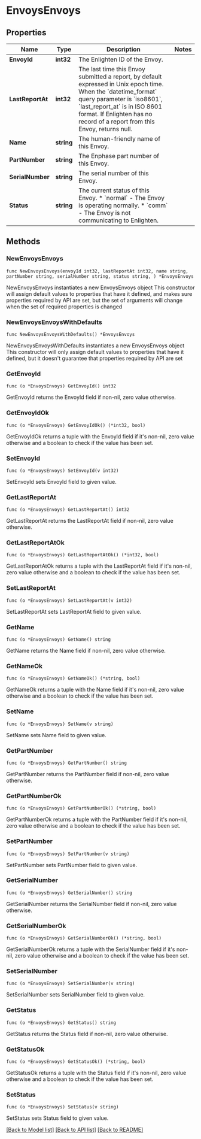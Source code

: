 # EnvoysEnvoys

## Properties

Name | Type | Description | Notes
------------ | ------------- | ------------- | -------------
**EnvoyId** | **int32** | The Enlighten ID of the Envoy. | 
**LastReportAt** | **int32** | The last time this Envoy submitted a report, by default expressed in Unix epoch time. When the &#x60;datetime_format&#x60; query parameter is &#x60;iso8601&#x60;, &#x60;last_report_at&#x60; is in ISO 8601 format. If Enlighten has no record of a report from this Envoy, returns null. | 
**Name** | **string** | The human-friendly name of this Envoy. | 
**PartNumber** | **string** | The Enphase part number of this Envoy. | 
**SerialNumber** | **string** | The serial number of this Envoy. | 
**Status** | **string** | The current status of this Envoy. * &#x60;normal&#x60; - The Envoy is operating normally. * &#x60;comm&#x60; - The Envoy is not communicating to Enlighten. | 

## Methods

### NewEnvoysEnvoys

`func NewEnvoysEnvoys(envoyId int32, lastReportAt int32, name string, partNumber string, serialNumber string, status string, ) *EnvoysEnvoys`

NewEnvoysEnvoys instantiates a new EnvoysEnvoys object
This constructor will assign default values to properties that have it defined,
and makes sure properties required by API are set, but the set of arguments
will change when the set of required properties is changed

### NewEnvoysEnvoysWithDefaults

`func NewEnvoysEnvoysWithDefaults() *EnvoysEnvoys`

NewEnvoysEnvoysWithDefaults instantiates a new EnvoysEnvoys object
This constructor will only assign default values to properties that have it defined,
but it doesn't guarantee that properties required by API are set

### GetEnvoyId

`func (o *EnvoysEnvoys) GetEnvoyId() int32`

GetEnvoyId returns the EnvoyId field if non-nil, zero value otherwise.

### GetEnvoyIdOk

`func (o *EnvoysEnvoys) GetEnvoyIdOk() (*int32, bool)`

GetEnvoyIdOk returns a tuple with the EnvoyId field if it's non-nil, zero value otherwise
and a boolean to check if the value has been set.

### SetEnvoyId

`func (o *EnvoysEnvoys) SetEnvoyId(v int32)`

SetEnvoyId sets EnvoyId field to given value.


### GetLastReportAt

`func (o *EnvoysEnvoys) GetLastReportAt() int32`

GetLastReportAt returns the LastReportAt field if non-nil, zero value otherwise.

### GetLastReportAtOk

`func (o *EnvoysEnvoys) GetLastReportAtOk() (*int32, bool)`

GetLastReportAtOk returns a tuple with the LastReportAt field if it's non-nil, zero value otherwise
and a boolean to check if the value has been set.

### SetLastReportAt

`func (o *EnvoysEnvoys) SetLastReportAt(v int32)`

SetLastReportAt sets LastReportAt field to given value.


### GetName

`func (o *EnvoysEnvoys) GetName() string`

GetName returns the Name field if non-nil, zero value otherwise.

### GetNameOk

`func (o *EnvoysEnvoys) GetNameOk() (*string, bool)`

GetNameOk returns a tuple with the Name field if it's non-nil, zero value otherwise
and a boolean to check if the value has been set.

### SetName

`func (o *EnvoysEnvoys) SetName(v string)`

SetName sets Name field to given value.


### GetPartNumber

`func (o *EnvoysEnvoys) GetPartNumber() string`

GetPartNumber returns the PartNumber field if non-nil, zero value otherwise.

### GetPartNumberOk

`func (o *EnvoysEnvoys) GetPartNumberOk() (*string, bool)`

GetPartNumberOk returns a tuple with the PartNumber field if it's non-nil, zero value otherwise
and a boolean to check if the value has been set.

### SetPartNumber

`func (o *EnvoysEnvoys) SetPartNumber(v string)`

SetPartNumber sets PartNumber field to given value.


### GetSerialNumber

`func (o *EnvoysEnvoys) GetSerialNumber() string`

GetSerialNumber returns the SerialNumber field if non-nil, zero value otherwise.

### GetSerialNumberOk

`func (o *EnvoysEnvoys) GetSerialNumberOk() (*string, bool)`

GetSerialNumberOk returns a tuple with the SerialNumber field if it's non-nil, zero value otherwise
and a boolean to check if the value has been set.

### SetSerialNumber

`func (o *EnvoysEnvoys) SetSerialNumber(v string)`

SetSerialNumber sets SerialNumber field to given value.


### GetStatus

`func (o *EnvoysEnvoys) GetStatus() string`

GetStatus returns the Status field if non-nil, zero value otherwise.

### GetStatusOk

`func (o *EnvoysEnvoys) GetStatusOk() (*string, bool)`

GetStatusOk returns a tuple with the Status field if it's non-nil, zero value otherwise
and a boolean to check if the value has been set.

### SetStatus

`func (o *EnvoysEnvoys) SetStatus(v string)`

SetStatus sets Status field to given value.



[[Back to Model list]](../README.md#documentation-for-models) [[Back to API list]](../README.md#documentation-for-api-endpoints) [[Back to README]](../README.md)


